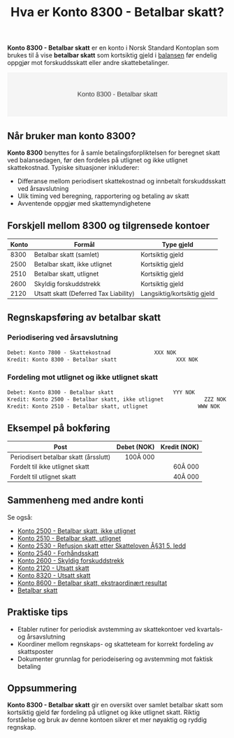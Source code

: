 ﻿---
title: "Hva er Konto 8300 - Betalbar skatt?"
seoTitle: "8300-betalbar-skatt"
meta_description: '**Konto 8300 - Betalbar skatt** er en konto i Norsk Standard Kontoplan som brukes til å vise **betalbar skatt** som kortsiktig gjeld i [balansen](/blogs/regnsk...'
slug: 8300-betalbar-skatt
type: blog
layout: pages/single
---

**Konto 8300 - Betalbar skatt** er en konto i Norsk Standard Kontoplan som brukes til å vise **betalbar skatt** som kortsiktig gjeld i [balansen](/blogs/regnskap/hva-er-balanse "Hva er Balanse?") før endelig oppgjør mot forskuddsskatt eller andre skattebetalinger.

![Illustrasjon av konto 8300 betalbar skatt](8300-betalbar-skatt-image.svg)

## Når bruker man konto 8300?

**Konto 8300** benyttes for å samle betalingsforpliktelsen for beregnet skatt ved balansedagen, før den fordeles på utlignet og ikke utlignet skattekostnad. Typiske situasjoner inkluderer:

* Differanse mellom periodisert skattekostnad og innbetalt forskuddsskatt ved årsavslutning
* Ulik timing ved beregning, rapportering og betaling av skatt
* Avventende oppgjør med skattemyndighetene

## Forskjell mellom 8300 og tilgrensede kontoer

| Konto  | Formål                                                          | Type gjeld       |
|--------|-----------------------------------------------------------------|------------------|
| 8300   | Betalbar skatt (samlet)                                         | Kortsiktig gjeld |
| 2500   | Betalbar skatt, ikke utlignet                                   | Kortsiktig gjeld |
| 2510   | Betalbar skatt, utlignet                                        | Kortsiktig gjeld |
| 2600   | Skyldig forskuddstrekk                                          | Kortsiktig gjeld |
| 2120   | Utsatt skatt (Deferred Tax Liability)                           | Langsiktig/kortsiktig gjeld |

## Regnskapsføring av betalbar skatt

### Periodisering ved årsavslutning

```plaintext
Debet: Konto 7800 - Skattekostnad              XXX NOK
Kredit: Konto 8300 - Betalbar skatt                   XXX NOK
```

### Fordeling mot utlignet og ikke utlignet skatt

```plaintext
Debet: Konto 8300 - Betalbar skatt                   YYY NOK
Kredit: Konto 2500 - Betalbar skatt, ikke utlignet             ZZZ NOK
Kredit: Konto 2510 - Betalbar skatt, utlignet                WWW NOK
```

## Eksempel på bokføring

| Post                                        | Debet (NOK) | Kredit (NOK) |
|---------------------------------------------|------------:|-------------:|
| Periodisert betalbar skatt (årsslutt)       |   100Â 000   |              |
| Fordelt til ikke utlignet skatt             |             |    60Â 000    |
| Fordelt til utlignet skatt                  |             |    40Â 000    |

## Sammenheng med andre konti

Se også:

* [Konto 2500 - Betalbar skatt, ikke utlignet](/blogs/kontoplan/2500-betalbar-skatt-ikke-utlignet "Konto 2500 - Betalbar skatt, ikke utlignet")
* [Konto 2510 - Betalbar skatt, utlignet](/blogs/kontoplan/2510-betalbar-skatt-utlignet "Konto 2510 - Betalbar skatt, utlignet")
* [Konto 2530 - Refusjon skatt etter Skatteloven Â§31 5. ledd](/blogs/kontoplan/2530-refusjon-skatt-etter-skatteloven-31-5-ledd "Konto 2530 - Refusjon skatt etter Skatteloven Â§31 5. ledd")
* [Konto 2540 - Forhåndsskatt](/blogs/kontoplan/2540-forhaandskatt "Konto 2540 - Forhåndsskatt")
* [Konto 2600 - Skyldig forskuddstrekk](/blogs/kontoplan/2600-forskuddstrekk "Konto 2600 - Skyldig forskuddstrekk")
* [Konto 2120 - Utsatt skatt](/blogs/kontoplan/2120-utsatt-skatt "Konto 2120 - Utsatt skatt")
* [Konto 8320 - Utsatt skatt](/blogs/kontoplan/8320-utsatt-skatt "Konto 8320 - Utsatt skatt")
* [Konto 8600 - Betalbar skatt, ekstraordinært resultat](/blogs/kontoplan/8600-betalbar-skatt-ekstraordinart-resultat "Konto 8600 - Betalbar skatt, ekstraordinært resultat")
* [Betalbar skatt](/blogs/regnskap/betalbar-skatt "Betalbar skatt – Komplett guide til beregning og håndtering")

## Praktiske tips

* Etabler rutiner for periodisk avstemming av skattekontoer ved kvartals- og årsavslutning
* Koordiner mellom regnskaps- og skatteteam for korrekt fordeling av skattsposter
* Dokumenter grunnlag for periodeisering og avstemming mot faktisk betaling

## Oppsummering

**Konto 8300 - Betalbar skatt** gir en oversikt over samlet betalbar skatt som kortsiktig gjeld før fordeling på utlignet og ikke utlignet skatt. Riktig forståelse og bruk av denne kontoen sikrer et mer nøyaktig og ryddig regnskap.







